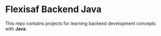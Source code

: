 # Flexisaf Backend Java


This repo contains projects for learning backend development concepts with __Java__.